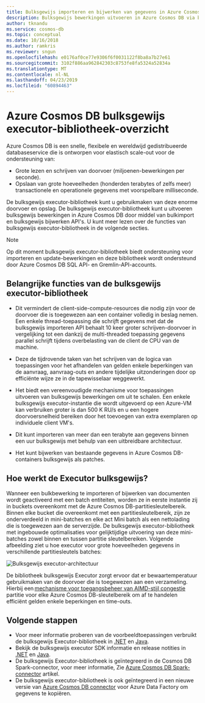 ```yaml
---
title: Bulksgewijs importeren en bijwerken van gegevens in Azure Cosmos DB met behulp van de bulksgewijs executor-bibliotheek
description: Bulksgewijs bewerkingen uitvoeren in Azure Cosmos DB via bulkimport en bulksgewijs bijwerken API's die worden aangeboden door de bulksgewijs executor-bibliotheek.
author: tknandu
ms.service: cosmos-db
ms.topic: conceptual
ms.date: 10/16/2018
ms.author: ramkris
ms.reviewer: sngun
ms.openlocfilehash: e0176af0ce77e9306f6f0031122f8ba8a7b27e61
ms.sourcegitcommit: 3102f886aa962842303c8753fe8fa5324a52834a
ms.translationtype: MT
ms.contentlocale: nl-NL
ms.lasthandoff: 04/23/2019
ms.locfileid: "60894463"
---
```

# <a name="azure-cosmos-db-bulk-executor-library-overview"></a>Azure Cosmos DB bulksgewijs executor-bibliotheek-overzicht
 
Azure Cosmos DB is een snelle, flexibele en wereldwijd gedistribueerde databaseservice die is ontworpen voor elastisch scale-out voor de ondersteuning van: 

* Grote lezen en schrijven van doorvoer (miljoenen-bewerkingen per seconde).  
* Opslaan van grote hoeveelheden (honderden terabytes of zelfs meer) transactionele en operationele gegevens met voorspelbare milliseconde.  

De bulksgewijs executor-bibliotheek kunt u gebruikmaken van deze enorme doorvoer en opslag. De bulksgewijs executor-bibliotheek kunt u uitvoeren bulksgewijs bewerkingen in Azure Cosmos DB door middel van bulkimport en bulksgewijs bijwerken API's. U kunt meer lezen over de functies van bulksgewijs executor-bibliotheek in de volgende secties. 

> [!NOTE] 
> Op dit moment bulksgewijs executor-bibliotheek biedt ondersteuning voor importeren en update-bewerkingen en deze bibliotheek wordt ondersteund door Azure Cosmos DB SQL API- en Gremlin-API-accounts.
 
## <a name="key-features-of-the-bulk-executor-library"></a>Belangrijke functies van de bulksgewijs executor-bibliotheek  
 
* Dit vermindert de client-side-compute-resources die nodig zijn voor de doorvoer die is toegewezen aan een container volledig in beslag nemen. Een enkele thread-toepassing die schrijft gegevens met dat de bulksgewijs importeren API behaalt 10 keer groter schrijven-doorvoer in vergelijking tot een dankzij de multi-threaded toepassing gegevens parallel schrijft tijdens overbelasting van de client de CPU van de machine.  

* Deze de tijdrovende taken van het schrijven van de logica van toepassingen voor het afhandelen van gelden enkele beperkingen van de aanvraag, aanvraag-outs en andere tijdelijke uitzonderingen door op efficiënte wijze ze in de tapewisselaar weggewerkt.  

* Het biedt een vereenvoudigde mechanisme voor toepassingen uitvoeren van bulksgewijs bewerkingen om uit te schalen. Een enkele bulksgewijs executor-instantie die wordt uitgevoerd op een Azure-VM kan verbruiken groter is dan 500 K RU/s en u een hogere doorvoersnelheid bereiken door het toevoegen van extra exemplaren op individuele client VM's.  
 
* Dit kunt importeren van meer dan een terabyte aan gegevens binnen een uur bulksgewijs met behulp van een uitbreidbare architectuur.  

* Het kunt bijwerken van bestaande gegevens in Azure Cosmos DB-containers bulksgewijs als patches. 
 
## <a name="how-does-the-bulk-executor-operate"></a>Hoe werkt de Executor bulksgewijs? 

Wanneer een bulkbewerking te importeren of bijwerken van documenten wordt geactiveerd met een batch entiteiten, worden ze in eerste instantie zij in buckets overeenkomt met de Azure Cosmos DB-partitiesleutelbereik. Binnen elke bucket die overeenkomt met een partitiesleutelbereik, zijn ze onderverdeeld in mini-batches en elke act Mini batch als een nettolading die is toegewezen aan de serverzijde. De bulksgewijs executor-bibliotheek met ingebouwde optimalisaties voor gelijktijdige uitvoering van deze mini-batches zowel binnen en tussen partitie sleutelbereiken. Volgende afbeelding ziet u hoe executor voor grote hoeveelheden gegevens in verschillende partitiesleutels batches:  

![Bulksgewijs executor-architectuur](./media/bulk-executor-overview/bulk-executor-architecture.png)

De bibliotheek bulksgewijs Executor zorgt ervoor dat er bewaartemperatuur gebruikmaken van de doorvoer die is toegewezen aan een verzameling. Hierbij een [mechanisme voor toegangsbeheer van AIMD-stijl congestie](https://tools.ietf.org/html/rfc5681) partitie voor elke Azure Cosmos DB-sleutelbereik om af te handelen efficiënt gelden enkele beperkingen en time-outs. 

## <a name="next-steps"></a>Volgende stappen 
  
* Voor meer informatie proberen van de voorbeeldtoepassingen verbruikt de bulksgewijs Executor-bibliotheek in [.NET](bulk-executor-dot-net.md) en [Java](bulk-executor-java.md).  
* Bekijk de bulksgewijs executor SDK informatie en release notities in [.NET](sql-api-sdk-bulk-executor-dot-net.md) en [Java](sql-api-sdk-bulk-executor-java.md).
* De bulksgewijs Executor-bibliotheek is geïntegreerd in de Cosmos DB Spark-connector, voor meer informatie, Zie [Azure Cosmos DB Spark-connector](spark-connector.md) artikel.  
* De bulksgewijs executor-bibliotheek is ook geïntegreerd in een nieuwe versie van [Azure Cosmos DB connector](https://aka.ms/bulkexecutor-adf-v2) voor Azure Data Factory om gegevens te kopiëren.
